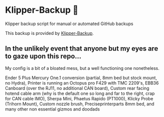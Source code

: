 # Klipper-Backup 💾 
Klipper backup script for manual or automated GitHub backups 

This backup is provided by [Klipper-Backup](https://github.com/Staubgeborener/klipper-backup).

## **In the unlikely event that anyone but my eyes are to gaze upon this repo...**

My config is a bit of a bloated mess, but a well functioning one nonetheless. 

Ender 5 Plus Mercury One.1 conversion (partial, 8mm bed but stock mount, no Hydra), 
Printer is running an Octopus pro F429 with TMC 2209's, EBB36 Canboard (over the RJ11, no additional CAN board),
Custom rear facing hotend cable arm (why is the default one so long and far to the right, crap for CAN cable IMO),
Sherpa Mini, 
Phaetus Rapido (PT1000),
Klicky Probe (Trihorn Mount),
Custom nozzle brush,
Preciseprinterparts 8mm bed,
and many other non essential gizmos and doodads
